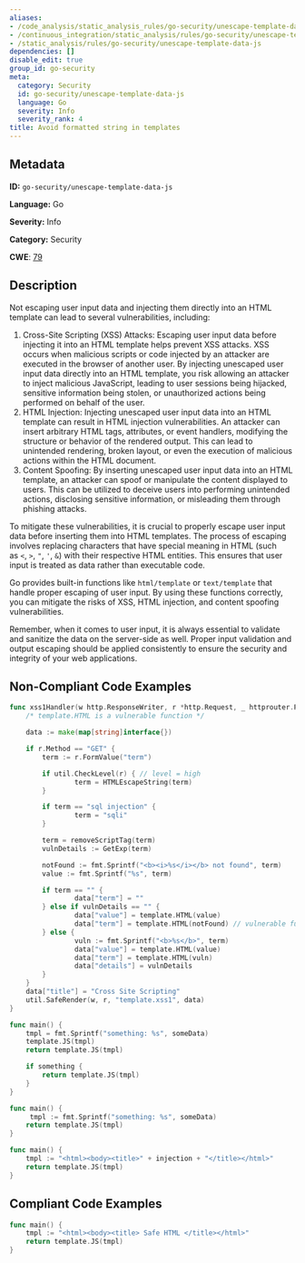 ```yaml
---
aliases:
- /code_analysis/static_analysis_rules/go-security/unescape-template-data-js
- /continuous_integration/static_analysis/rules/go-security/unescape-template-data-js
- /static_analysis/rules/go-security/unescape-template-data-js
dependencies: []
disable_edit: true
group_id: go-security
meta:
  category: Security
  id: go-security/unescape-template-data-js
  language: Go
  severity: Info
  severity_rank: 4
title: Avoid formatted string in templates
---
```

<!--  SOURCED FROM https://github.com/DataDog/datadog-static-analyzer-rule-docs -->


## Metadata
**ID:** `go-security/unescape-template-data-js`

**Language:** Go

**Severity:** Info

**Category:** Security

**CWE**: [79](https://cwe.mitre.org/data/definitions/79.html)

## Description
Not escaping user input data and injecting them directly into an HTML template can lead to several vulnerabilities, including:

1.  Cross-Site Scripting (XSS) Attacks: Escaping user input data before injecting it into an HTML template helps prevent XSS attacks. XSS occurs when malicious scripts or code injected by an attacker are executed in the browser of another user. By injecting unescaped user input data directly into an HTML template, you risk allowing an attacker to inject malicious JavaScript, leading to user sessions being hijacked, sensitive information being stolen, or unauthorized actions being performed on behalf of the user.
2.  HTML Injection: Injecting unescaped user input data into an HTML template can result in HTML injection vulnerabilities. An attacker can insert arbitrary HTML tags, attributes, or event handlers, modifying the structure or behavior of the rendered output. This can lead to unintended rendering, broken layout, or even the execution of malicious actions within the HTML document.
3.  Content Spoofing: By inserting unescaped user input data into an HTML template, an attacker can spoof or manipulate the content displayed to users. This can be utilized to deceive users into performing unintended actions, disclosing sensitive information, or misleading them through phishing attacks.

To mitigate these vulnerabilities, it is crucial to properly escape user input data before inserting them into HTML templates. The process of escaping involves replacing characters that have special meaning in HTML (such as `<`, `>`, `"`, `'`, `&`) with their respective HTML entities. This ensures that user input is treated as data rather than executable code.

Go provides built-in functions like `html/template` or `text/template` that handle proper escaping of user input. By using these functions correctly, you can mitigate the risks of XSS, HTML injection, and content spoofing vulnerabilities.

Remember, when it comes to user input, it is always essential to validate and sanitize the data on the server-side as well. Proper input validation and output escaping should be applied consistently to ensure the security and integrity of your web applications.


## Non-Compliant Code Examples
```go
func xss1Handler(w http.ResponseWriter, r *http.Request, _ httprouter.Params) {
    /* template.HTML is a vulnerable function */

    data := make(map[string]interface{})

    if r.Method == "GET" {
        term := r.FormValue("term")

        if util.CheckLevel(r) { // level = high
                term = HTMLEscapeString(term)
        }

        if term == "sql injection" {
                term = "sqli"
        }

        term = removeScriptTag(term)
        vulnDetails := GetExp(term)

        notFound := fmt.Sprintf("<b><i>%s</i></b> not found", term)
        value := fmt.Sprintf("%s", term)

        if term == "" {
                data["term"] = ""
        } else if vulnDetails == "" {
                data["value"] = template.HTML(value)
                data["term"] = template.HTML(notFound) // vulnerable function
        } else {
                vuln := fmt.Sprintf("<b>%s</b>", term)
                data["value"] = template.HTML(value)
                data["term"] = template.HTML(vuln)
                data["details"] = vulnDetails
        }
    }
    data["title"] = "Cross Site Scripting"
    util.SafeRender(w, r, "template.xss1", data)
}
```

```go
func main() {
    tmpl = fmt.Sprintf("something: %s", someData)
    template.JS(tmpl)
	return template.JS(tmpl)

    if something {
        return template.JS(tmpl)
    }
}
```

```go
func main() {
     tmpl := fmt.Sprintf("something: %s", someData)
	return template.JS(tmpl)
}
```

```go
func main() {
    tmpl := "<html><body><title>" + injection + "</title></html>"
	return template.JS(tmpl)
}
```

## Compliant Code Examples
```go
func main() {
    tmpl := "<html><body><title> Safe HTML </title></html>"
	return template.JS(tmpl)
}
```
